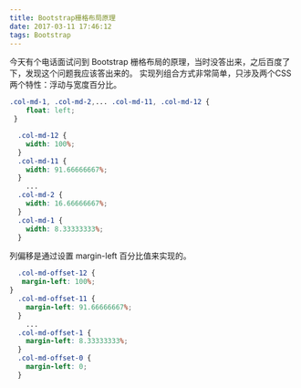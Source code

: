 ```yaml
---
title: Bootstrap栅格布局原理
date: 2017-03-11 17:46:12
tags: Bootstrap
---
```

今天有个电话面试问到 Bootstrap 栅格布局的原理，当时没答出来，之后百度了下，发现这个问题我应该答出来的。
实现列组合方式非常简单，只涉及两个CSS两个特性：浮动与宽度百分比。
```css
.col-md-1, .col-md-2,... .col-md-11, .col-md-12 {
    float: left;
 }
```
```css
  .col-md-12 {
    width: 100%;
  }
  .col-md-11 {
    width: 91.66666667%;
  }
	...
  .col-md-2 {
    width: 16.66666667%;
  }
  .col-md-1 {
    width: 8.33333333%;
  }
```
<!-- more -->
列偏移是通过设置 margin-left 百分比值来实现的。
```css
  .col-md-offset-12 {
   margin-left: 100%;
}
  .col-md-offset-11 {
    margin-left: 91.66666667%;
  }
	...
  .col-md-offset-1 {
    margin-left: 8.33333333%;
  }
  .col-md-offset-0 {
    margin-left: 0;
  }
```